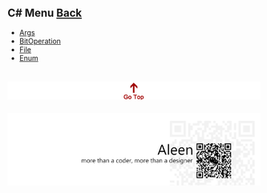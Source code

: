 ## C# Menu [Back](./../Programming%20Menu.md)
* [Args](./../C%23/Args/Args.md)
* [BitOperation](./../C%23/BitOperation/BitOperation.md)
* [File](./../C%23/File/File.md)
* [Enum](./../C%23/Enum/Enum.md)

<a href="#" style="left:200px;"><img src="./../../pic/gotop.png"></a>
=====
<a href="http://aleen42.github.io/" target="_blank" ><img src="./../../pic/tail.gif"></a>
